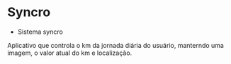 # Syncro
 * Sistema syncro

 Aplicativo que controla o km da jornada diária do usuário, manterndo uma imagem, o valor atual do km e localização.

 
